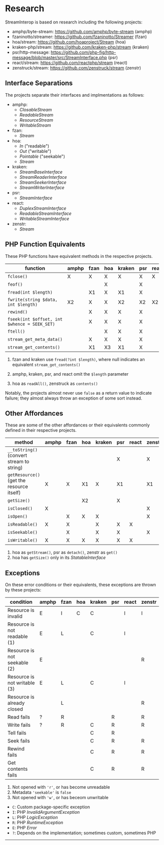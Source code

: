 # Research

StreamInterop is based on research including the following projects:

- amphp/byte-stream: https://github.com/amphp/byte-stream (amphp)
- fzaninotto/streamer: https://github.com/fzaninotto/Streamer (fzan)
- hoa/stream: https://github.com/hoaproject/Stream (hoa)
- kraken-php/stream: https://github.com/kraken-php/stream (kraken)
- psr/http-message: https://github.com/php-fig/http-message/blob/master/src/StreamInterface.php (psr)
- react/stream: https://github.com/reactphp/stream (react)
- zenstruck/stream: https://github.com/zenstruck/stream (zenstr)

## Interface Separations

The projects separate their interfaces and implmentations as follows:

- amphp:
    - _ClosableStream_
    - _ReadableStream_
    - _ResourceStream_
    - _WritableStream_
- fzan:
    - _Stream_
- hoa:
    - _In_ ("readable")
    - _Out_ ("writable")
    - _Pointable_ ("seekable")
    - _Stream_
- kraken:
    - _StreamBaseInterface_
    - _StreamReaderInterface_
    - _StreamSeekerInterface_
    - _StreamWriterInterface_
- psr:
    - _StreamInterface_
- react:
    - _DuplexStreamInterface_
    - _ReadableStreamInterface_
    - _WritableStreamInterface_
- zenstr:
    - _Stream_

## PHP Function Equivalents

These PHP functions have equivalent methods in the respective projects.

function                                     | amphp | fzan | hoa | kraken | psr | react | zenstr |
-------------------------------------------- | ----- | ---- | --- | ------ | --- | ----- | ------ |
`fclose()`                                   | X     | X    | X   | X      | X   | X     | X      |
`feof()`                                     |       |      | X   |        | X   |       |        |
`fread(int $length)`                         |       | X1   | X   | X1     | X   |       | X      |
`fwrite(string $data, int $length)`          | X2    | X    | X   | X2     | X2  | X2    | X      |
`rewind()`                                   |       | X    | X   | X      | X   |       | X      |
`fseek(int $offset, int $whence = SEEK_SET)` |       | X    | X   | X      | X   |       | X      |
`ftell()`                                    |       |      | X   | X      | X   |       |        |
`stream_get_meta_data()`                     |       | X    | X   | X      | X   |       | X      |
`stream_get_contents()`                      |       | X1   | X3  | X1     | X   |       | X3     |

1. fzan and kraken use `fread(?int $length)`, where null indicates an equivalent `stream_get_contents()`

2. amphp, kraken, psr, and react omit the `$length` parameter

3. hoa as `readAll()`, zenstruck as `contents()`

Notably, the projects almost never use `false` as a return value to indicate failure; they almost always throw an exception of some sort instead.

## Other Affordances

These are some of the other affordances or their equivalents commonly defined in their respective projects.

method                                    | amphp | fzan | hoa | kraken | psr | react | zenstr |
----------------------------------------- | ----- | ---- | --- | ------ | --- | ----- | ------ |
`__toString()` (convert stream to string) |       |      |     |        | X   |       | X      |
`getResource()` (get the resource itself) | X     | X    | X1   | X      | X1  |       | X1     |
`getSize()`                               |       |      | X2  |        | X   |       |        |
`isClosed()`                              | X     |      |     |        |     |       | X      |
`isOpen()`                                |       | X    | X   | X      |     |       | X      |
`isReadable()`                            | X     | X    |     | X      | X   | X     |        |
`isSeekable()`                            |       | X    |     | X      | X   |       | X      |
`isWritable()`                            | X     | X    | X   | X      | X   | X     |        |


1. hoa as `getStream()`, psr as `detach()`, zenstr as `get()`
2. hoa has `getSize()` only in its _StatableInterface_

## Exceptions

On these error conditions or their equivalents, these exceptions are thrown by these projects:

condition                                 | amphp | fzan | hoa | kraken | psr | react | zenstr |
----------------------------------------- | ----- | ---- | --- | ------ | --- | ----- | ------ |
Resource is invalid                       | E     | I    | C   | C      |     | I     | I      |
Resource is not readable (1)              | E     | L    |     | C      |     | I     |        |
Resource is not seekable (2)              | E     |      |     |        |     |       | R      |
Resource is not writable (3)              | E     | L    |     | C      |     | I     |        |
Resource is already closed                |       | L    |     |        |     |       | R      |
Read fails                                | ?     | R    |     |        | R   |       | R      |
Write fails                               | ?     | R    |     | C      | R   |       | R      |
Tell fails                                |       |      |     | C      | R   |       |        |
Seek fails                                |       |      |     | C      | R   |       | R      |
Rewind fails                              |       |      |     | C      | R   |       | R      |
Get contents fails                        |       |      |     | C      | R   |       | R      |

1. Not opened with `'r'`, or has become unreadable
2. Metadata `'seekable'` is `false`
3. Not opened with `'w'`, or has beceom unwritable

- `C`: Custom package-specific exception
- `I`: PHP _InvalidArgumentException_
- `L`: PHP _LogicException_
- `R`: PHP _RuntimeException_
- `E`: PHP _Error_
- `?`: Depends on the implementation; sometimes custom, sometimes PHP

* * *
